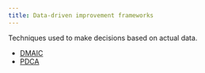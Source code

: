 ```yaml
---
title: Data-driven improvement frameworks
---
```

Techniques used to make decisions based on actual data. 

- [DMAIC](project-execution/continuous-improvements/dmaic.md)
- [PDCA](project-execution/continuous-improvements/pdca.md)
